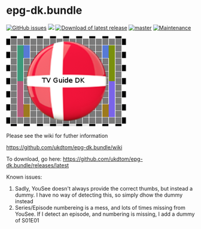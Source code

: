 epg-dk.bundle
===============
[![GitHub issues](https://img.shields.io/github/issues/ukdtom/epg-dk.bundle.svg?style=flat)](https://github.com/ukdtom/epg-dk.bundle/issues) [![](https://img.shields.io/github/release/ukdtom/epg-dk.bundle.svg?style=flat)](https://github.com/ukdtom/epg-dk.bundle/releases) [![Download of latest release](https://img.shields.io/github/downloads/ukdtom/epg-dk.bundle/latest/total.svg?style=flat)](https://github.com/ukdtom/epg-dk.bundle/releases/latest)
[![master](https://img.shields.io/badge/master-stable-green.svg?maxAge=2592000)]()
[![Maintenance](https://img.shields.io/maintenance/yes/2016.svg?maxAge=2592000)]()

![logo](https://github.com/ukdtom/epg-dk.bundle/blob/master/Contents/Resources/epg-dk.png)

Please see the wiki for futher information

https://github.com/ukdtom/epg-dk.bundle/wiki

To download, go here:
https://github.com/ukdtom/epg-dk.bundle/releases/latest

Known issues:

1. Sadly, YouSee doesn't always provide the correct thumbs, but instead a dummy. I have no way of detecting this, so simply dhow the dummy instead
2. Series/Episode numbereing is a mess, and lots of times missing from YouSee. If I detect an episode, and numbering is missing, I add a dummy of S01E01

